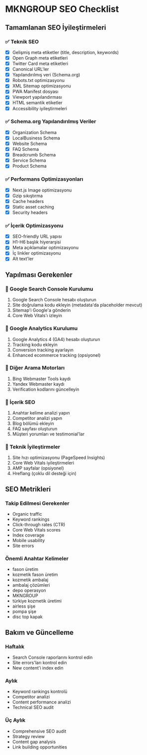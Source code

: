 # MKNGROUP SEO Checklist

## Tamamlanan SEO İyileştirmeleri

### ✅ Teknik SEO
- [x] Gelişmiş meta etiketler (title, description, keywords)
- [x] Open Graph meta etiketleri
- [x] Twitter Card meta etiketleri
- [x] Canonical URL'ler
- [x] Yapılandırılmış veri (Schema.org)
- [x] Robots.txt optimizasyonu
- [x] XML Sitemap optimizasyonu
- [x] PWA Manifest dosyası
- [x] Viewport yapılandırması
- [x] HTML semantik etiketler
- [x] Accessibility iyileştirmeleri

### ✅ Schema.org Yapılandırılmış Veriler
- [x] Organization Schema
- [x] LocalBusiness Schema
- [x] Website Schema
- [x] FAQ Schema
- [x] Breadcrumb Schema
- [x] Service Schema
- [x] Product Schema

### ✅ Performans Optimizasyonları
- [x] Next.js Image optimizasyonu
- [x] Gzip sıkıştırma
- [x] Cache headers
- [x] Static asset caching
- [x] Security headers

### ✅ İçerik Optimizasyonu
- [x] SEO-friendly URL yapısı
- [x] H1-H6 başlık hiyerarşisi
- [x] Meta açıklamalar optimizasyonu
- [x] İç linkler optimizasyonu
- [x] Alt text'ler

## Yapılması Gerekenler

### 🔄 Google Search Console Kurulumu
1. Google Search Console hesabı oluşturun
2. Site doğrulama kodu ekleyin (metadata'da placeholder mevcut)
3. Sitemap'i Google'a gönderin
4. Core Web Vitals'ı izleyin

### 🔄 Google Analytics Kurulumu
1. Google Analytics 4 (GA4) hesabı oluşturun
2. Tracking kodu ekleyin
3. Conversion tracking ayarlayın
4. Enhanced ecommerce tracking (opsiyonel)

### 🔄 Diğer Arama Motorları
1. Bing Webmaster Tools kaydı
2. Yandex Webmaster kaydı
3. Verification kodlarını güncelleyin

### 🔄 İçerik SEO
1. Anahtar kelime analizi yapın
2. Competitor analizi yapın
3. Blog bölümü ekleyin
4. FAQ sayfası oluşturun
5. Müşteri yorumları ve testimonial'lar

### 🔄 Teknik İyileştirmeler
1. Site hızı optimizasyonu (PageSpeed Insights)
2. Core Web Vitals iyileştirmeleri
3. AMP sayfalar (opsiyonel)
4. Hreflang (çoklu dil desteği için)

## SEO Metrikleri

### Takip Edilmesi Gerekenler
- Organic traffic
- Keyword rankings
- Click-through rates (CTR)
- Core Web Vitals scores
- Index coverage
- Mobile usability
- Site errors

### Önemli Anahtar Kelimeler
- fason üretim
- kozmetik fason üretim
- kozmetik ambalaj
- ambalaj çözümleri
- depo operasyon
- MKNGROUP
- türkiye kozmetik üretimi
- airless şişe
- pompa şişe
- disc top kapak

## Bakım ve Güncelleme

### Haftalık
- Search Console raporlarını kontrol edin
- Site errors'ları kontrol edin
- New content'i index edin

### Aylık
- Keyword rankings kontrolü
- Competitor analizi
- Content performance analizi
- Technical SEO audit

### Üç Aylık
- Comprehensive SEO audit
- Strategy review
- Content gap analysis
- Link building opportunities

